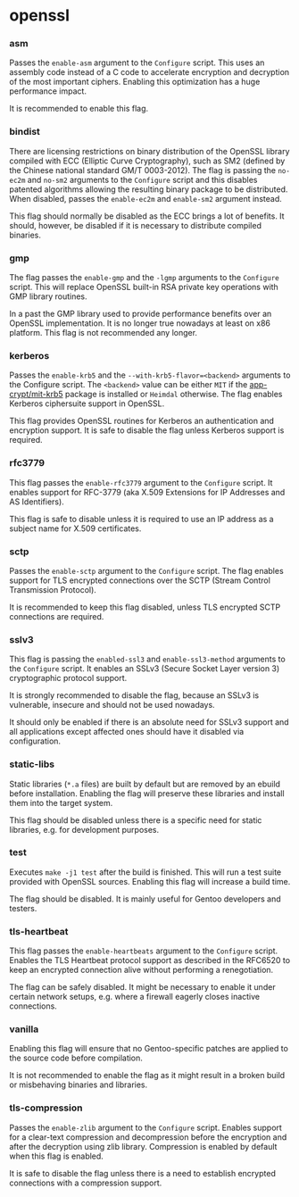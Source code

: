# openssl

### asm
Passes the `enable-asm` argument to the `Configure` script. This uses an assembly code instead of a C code to accelerate encryption and decryption of the most important ciphers. Enabling this optimization has a huge performance impact.

It is recommended to enable this flag.

### bindist
There are licensing restrictions on binary distribution of the OpenSSL library compiled with ECC (Elliptic Curve Cryptography), such as SM2 (defined by the Chinese national standard GM/T 0003-2012). The flag is passing the `no-ec2m` and `no-sm2` arguments to the `Configure` script and this disables patented algorithms allowing the resulting binary package to be distributed. When disabled, passes the `enable-ec2m` and `enable-sm2` argument instead.

This flag should normally be disabled as the ECC brings a lot of benefits. It should, however, be disabled if it is necessary to distribute compiled binaries.

### gmp
The flag passes the `enable-gmp` and the `-lgmp` arguments to the `Configure` script. This will replace OpenSSL built-in RSA private key operations with GMP library routines.

In a past the GMP library used to provide performance benefits over an OpenSSL implementation. It is no longer true nowadays at least on x86 platform. This flag is not recommended any longer.

### kerberos
Passes the `enable-krb5` and the `--with-krb5-flavor=<backend>` arguments to the Configure script. The `<backend>` value can be either `MIT` if the [app-crypt/mit-krb5](../app-crypt/mit-krb5.md) package is installed or `Heimdal` otherwise. The flag enables Kerberos ciphersuite support in OpenSSL.

This flag provides OpenSSL routines for Kerberos an authentication and encryption support. It is safe to disable the flag unless Kerberos support is required.

### rfc3779
This flag passes the `enable-rfc3779` argument to the `Configure` script. It enables support for RFC-3779 (aka X.509 Extensions for IP Addresses and AS Identifiers).

This flag is safe to disable unless it is required to use an IP address as a subject name for X.509 certificates.

### sctp
Passes the `enable-sctp` argument to the `Configure` script. The flag enables support for TLS encrypted connections over the SCTP (Stream Control Transmission Protocol).

It is recommended to keep this flag disabled, unless TLS encrypted SCTP connections are required.

### sslv3
This flag is passing the `enabled-ssl3` and `enable-ssl3-method` arguments to the `Configure` script. It enables an SSLv3 (Secure Socket Layer version 3) cryptographic protocol support.

It is strongly recommended to disable the flag, because an SSLv3 is vulnerable, insecure and should not be used nowadays.

It should only be enabled if there is an absolute need for SSLv3 support and all applications except affected ones should have it disabled via configuration.

### static-libs
Static libraries (`*.a` files) are built by default but are removed by an ebuild before installation. Enabling the flag will preserve these libraries and install them into the target system.

This flag should be disabled unless there is a specific need for static libraries, e.g. for development purposes.

### test
Executes `make -j1 test` after the build is finished. This will run a test suite provided with OpenSSL sources. Enabling this flag will increase a build time.

The flag should be disabled. It is mainly useful for Gentoo developers and testers.

### tls-heartbeat
This flag passes the `enable-heartbeats` argument to the `Configure` script. Enables the TLS Heartbeat protocol support as described in the RFC6520 to keep an encrypted connection alive without performing a renegotiation.

The flag can be safely disabled. It might be necessary to enable it under certain network setups, e.g. where a firewall eagerly closes inactive connections.

### vanilla
Enabling this flag will ensure that no Gentoo-specific patches are applied to the source code before compilation.

It is not recommended to enable the flag as it might result in a broken build or misbehaving binaries and libraries.

### tls-compression
Passes the `enable-zlib` argument to the `Configure` script. Enables support for a clear-text compression and decompression before the encryption and after the decryption using zlib library. Compression is enabled by default when this flag is enabled.

It is safe to disable the flag unless there is a need to establish encrypted connections with a compression support.
